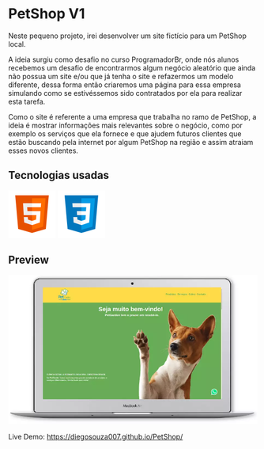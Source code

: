 # PetShop V1

Neste pequeno projeto, irei desenvolver um site fictício para um PetShop local.

A ideia surgiu como desafio no curso ProgramadorBr, onde nós alunos recebemos um desafio de encontrarmos algum negócio aleatório que ainda não possua um site e/ou que já tenha o site e refazermos um modelo diferente, dessa forma então criaremos uma página para essa empresa simulando como se estivéssemos sido contratados por ela para realizar esta tarefa.

Como o site é referente a uma empresa que trabalha no ramo de PetShop, a ideia é mostrar informações mais relevantes sobre o negócio, como por exemplo os serviços que ela fornece e que ajudem futuros clientes que estão buscando pela internet por algum PetShop na região e assim atraiam esses novos clientes.

## Tecnologias usadas

<p float="left">
  <img src="./assets/img/icons-html-5.svg" alt="HTML">
  <img src="./assets/img/icons-css3.svg" alt="CSS">
</p>

## Preview

<img src="./assets/img/website-preview.webp" width="600px" alt="preview">

Live Demo: https://diegosouza007.github.io/PetShop/